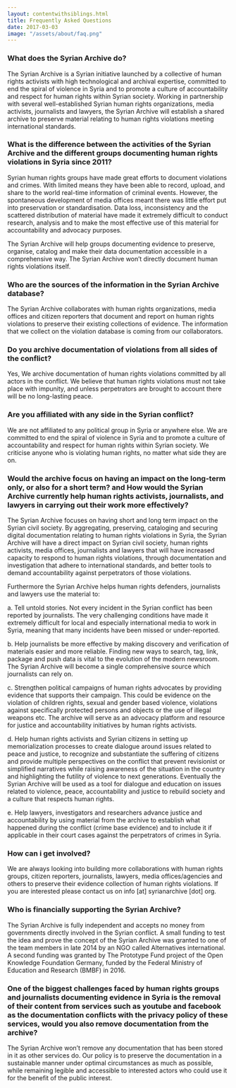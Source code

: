 ```yaml
---
layout: contentwithsiblings.html
title: Frequently Asked Questions
date: 2017-03-03
image: "/assets/about/faq.png"
---
```


### What does the Syrian Archive do?
The Syrian Archive is a Syrian initiative launched by a collective of human rights activists with high technological and archival expertise, committed to end the spiral of violence in Syria and to promote a culture of accountability and respect for human rights within Syrian society.  Working in partnership with several well-established Syrian human rights organizations, media activists, journalists and lawyers, the Syrian Archive will establish a shared archive to preserve material relating to human rights violations meeting international standards.

### What is the difference between the activities of the Syrian Archive and the different groups documenting human rights violations in Syria since 2011?
Syrian human rights groups have made great efforts to document violations and crimes. With limited means they have been able to record, upload, and share to the world real-time information of criminal events. However, the spontaneous development of media offices meant there was little effort put into preservation or standardisation. Data loss, inconsistency and the scattered distribution of material have made it extremely difficult to conduct research, analysis and to make the most effective use of this material for accountability and advocacy purposes.

The Syrian Archive will help groups documenting evidence to preserve, organise, catalog and make their data documentation accessible in a comprehensive way. The Syrian Archive won’t directly document human rights violations itself.

### Who are the sources of the information in the Syrian Archive database?
The Syrian Archive collaborates with human rights organizations, media offices and citizen reporters that document and report on human rights violations to preserve their existing collections of evidence. The information that we collect on the violation database is coming from our collaborators.

### Do you archive documentation of violations from all sides of the conflict?
Yes, We archive documentation of human rights violations committed by all actors in the conflict. We believe that human rights violations must not take place with impunity, and unless perpetrators are brought to account there will be no long-lasting peace.

### Are you affiliated with any side in the Syrian conflict?
We are not affiliated to any political group in Syria or anywhere else. We are committed to end the spiral of violence in Syria and to promote a culture of accountability and respect for human rights within Syrian society. We criticise anyone who is violating human rights, no matter what side they are on.

### Would the archive focus on having an impact on the long-term only, or also for a short term? and How would the Syrian Archive currently help human rights activists, journalists, and lawyers in carrying out their work more effectively?
The Syrian Archive focuses on having short and long term impact on the Syrian civil society. By aggregating, preserving, cataloging and securing digital documentation relating to human rights violations in Syria, the Syrian Archive will have a direct impact on Syrian civil society, human rights activists, media offices, journalists and lawyers that will have increased capacity to respond to human rights violations, through documentation and investigation that adhere to international standards, and better tools to demand accountability against perpetrators of those violations.

Furthermore the Syrian Archive helps human rights defenders, journalists and lawyers use the material to:

a. Tell untold stories. Not every incident in the Syrian conflict has been reported by journalists. The very challenging conditions have made it extremely difficult for local and especially international media to work in Syria, meaning that many incidents have been missed or under-reported.

b. Help journalists be more effective by making discovery and verification of materials easier and more reliable. Finding new ways to search, tag, link, package and push data is vital to the evolution of the modern newsroom. The Syrian Archive will become a single comprehensive source which journalists can rely on.

c. Strengthen political campaigns of human rights advocates by providing evidence that supports their campaign. This could be evidence on the violation of children rights, sexual and gender based violence, violations against specifically protected persons and objects or the use of illegal weapons etc. The archive will serve as an advocacy platform and resource for justice and accountability initiatives by human rights activists.

d. Help human rights activists and Syrian citizens in setting up memorialization processes to create dialogue around issues related to peace and justice, to recognize and substantiate the suffering of citizens and provide multiple perspectives on the conflict that prevent revisionist or simplified narratives while raising awareness of the situation in the country and highlighting the futility of violence to next generations. Eventually the Syrian Archive will be used as a tool for dialogue and education on issues related to violence, peace, accountability and justice to rebuild society and a culture that respects human rights.

e. Help lawyers, investigators and researchers advance justice and accountability by using material from the archive to establish what happened during the conflict (crime base evidence) and to include it if applicable in their court cases against the perpetrators of crimes in Syria.

### How can i get involved?
We are always looking into building more collaborations with human rights groups, citizen reporters, journalists, lawyers, media offices/agencies and others to preserve their evidence collection of human rights violations. If you are interested please contact us on info [at] syrianarchive [dot] org.

### Who is financially supporting the Syrian Archive?
The Syrian Archive is fully independent and accepts no money from governments directly involved in the Syrian conflict.
A small funding to test the idea and prove the concept of the Syrian Archive was granted to one of the team members in late 2014 by an NGO called Alternatives international. A second funding was granted by The Prototype Fund project of the Open Knowledge Foundation Germany, funded by the Federal Ministry of Education and Research (BMBF) in 2016.


### One of the biggest challenges faced by human rights groups and journalists documenting evidence in Syria is the removal of their content from services such as youtube and facebook as the documentation conflicts with the privacy policy of these services, would you also remove documentation from the archive?
The Syrian Archive won’t remove any documentation that has been stored in it as other services do. Our policy is to preserve the documentation in a sustainable manner under optimal circumstances as much as possible, while remaining legible and accessible to interested actors who could use it for the benefit of the public interest.
